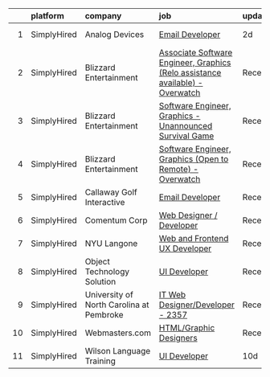 

|    | platform    | company                                  | job                                                                                                                                                                                         | update_time   | location       |
|---:|:------------|:-----------------------------------------|:--------------------------------------------------------------------------------------------------------------------------------------------------------------------------------------------|:--------------|:---------------|
|  1 | SimplyHired | Analog Devices                           | [Email Developer](https://www.simplyhired.com/job/AyArSYtAnS1o6uNIQiyh7932dpYXrIs2_ouvTBvBGl123_WWJH1Lmg?q=graphic+developer)                                                               | 2d            | Wilmington, MA |
|  2 | SimplyHired | Blizzard Entertainment                   | [Associate Software Engineer, Graphics (Relo assistance available) - Overwatch](https://www.simplyhired.com/job/JwATJeNSdxmGexly0zyfP4dg5tLfk1izCoBk20ZQiSi490-cxSHmGQ?q=graphic+developer) | Recently      | Irvine, CA     |
|  3 | SimplyHired | Blizzard Entertainment                   | [Software Engineer, Graphics - Unannounced Survival Game](https://www.simplyhired.com/job/NUK4mbBCRI5wIENh-DNnNuS2SQlef6skaQhhcWJ6Ry3dJh5-F1ZZSA?q=graphic+developer)                       | Recently      | Irvine, CA     |
|  4 | SimplyHired | Blizzard Entertainment                   | [Software Engineer, Graphics (Open to Remote) - Overwatch](https://www.simplyhired.com/job/s5YK2piuFf7UVBFodPnXPlRwyWxNetaZVtfKsvIYUpFk0vc5rsTS-Q?q=graphic+developer)                      | Recently      | Irvine, CA     |
|  5 | SimplyHired | Callaway Golf Interactive                | [Email Developer](https://www.simplyhired.com/job/x2gLtSSvVpCT9A9z7wPu2qWd1mAx_KNSUzxcdTX-jLRmIPAoLXwwTA?q=graphic+developer)                                                               | Recently      | Austin, TX     |
|  6 | SimplyHired | Comentum Corp                            | [Web Designer / Developer](https://www.simplyhired.com/job/Q3AiuT6xbcgOiGnXd8Q2EOBPVtWvzXw2tRtn6wxXf2-grSE0omUHrA?q=graphic+developer)                                                      | Recently      | San Diego, CA  |
|  7 | SimplyHired | NYU Langone                              | [Web and Frontend UX Developer](https://www.simplyhired.com/job/y51hwcvTfjroBl9O3_ACqnColROBQgJ1fDYnXkWMPGa3VPEWNjqWFw?q=graphic+developer)                                                 | Recently      | New York, NY   |
|  8 | SimplyHired | Object Technology Solution               | [UI Developer](https://www.simplyhired.com/job/6P8IVIvvjumRPZQySlkyamH00E0aYHiSgI8T4vX76iufIX6T0JbWdQ?q=graphic+developer)                                                                  | Recently      | Remote         |
|  9 | SimplyHired | University of North Carolina at Pembroke | [IT Web Designer/Developer - 2357](https://www.simplyhired.com/job/9s9QoDupVb3F2q-hLWrq20HsPHkWh8xfZams2vHL-_rMru0ChPNYsQ?q=graphic+developer)                                              | Recently      | Pembroke, NC   |
| 10 | SimplyHired | Webmasters.com                           | [HTML/Graphic Designers](https://www.simplyhired.com/job/1S2ki1F2e97xk1bn0P3q05lu3BQ0Tpk7KwB7Zii_z8pQmxmAAOWD5g?q=graphic+developer)                                                        | Recently      | Tampa, FL      |
| 11 | SimplyHired | Wilson Language Training                 | [UI Developer](https://www.simplyhired.com/job/toqRKa4UpU0KbM5BiuCOcLCb_G8hAf0jLXqklFgRYIMTDAfOoT2Ecw?q=graphic+developer)                                                                  | 10d           | Remote         |